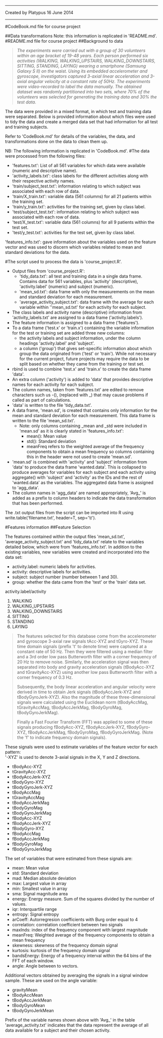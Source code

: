 --------------------------------------------------
Created by Platypus 16 June 2014

----------------------------------------------------

#CodeBook.md file for course project

##Data transformations
Note: this information is replicated in 'README.md'.
#README.md file for course project
##Background to data
>_The experiments were  carried out with a group of 30 volunteers within an age bracket of 19-48 years. Each person performed six activities (WALKING, WALKING_UPSTAIRS, WALKING_DOWNSTAIRS, SITTING, STANDING, LAYING) wearing a smartphone (Samsung Galaxy S II) on the waist. Using its embedded accelerometer and gyroscope, investigators captured 3-axial linear acceleration and 3-axial angular velocity at a constant rate of 50Hz. The experiments were video-recorded to label the data manually. The obtained dataset was randomly partitioned into two sets, where 70% of the volunteers was selected for generating the training data and 30% the test data._

The data were provided in a mixed format, in which test and training data were separated. Below is provided information about which files were used to tidy the data and create a merged data set that had information for all test and training subjects.

Refer to 'CodeBook.md' for details of the variables, the data, and transformations done on the data to clean them up.

NB: The following information is replicated in 'CodeBook.md'.
#The data were processed from the following files:
- 'features.txt': List of all 561 variables for which data were available (numeric and descriptive name).
- 'activity_labels.txt': class labels for the different activities along with their respective activity names.
- 'train/subject_test.txt': information relating to which subject was associated with each row of data.
- 'train/X_train.txt': variable data (561 columns) for all 21 patients within the training set.
- 'train/y_train.txt': activities for the training set, given by class label.
- 'test/subject_test.txt': information relating to which subject was associated with each row of data.
- 'test/X_test.txt': variable data (561 columns) for all 9 patients within the test set.
- 'test/y_test.txt': activities for the test set, given by class label.

'features_info.txt': gave information about the variables used on the feature vector and was used to discern which variables related to mean and standard deviations for the data.

#The script used to process the data is 'course_project.R'.
* Output files from 'course_project.R':
    * 'tidy_data.txt': all test and training data in a single data frame. Contains data for 561 variables, plus 
'activity' (descriptive), 'activity.label' (numeric) and subject (numeric).
    *  'mean_sd.txt': data frame with only the measurements on the mean and standard deviation for each measurement.
    *  'average_activity_subject.txt': data frame with the average for each variable within ''mean_sd.txt' for each activity for each subject.
* The class labels and activity name (descriptive) information from 'activity_labels.txt' are assigned to a data frame ('activity.labels').
* The feature information is assigned to a data frame ('features').
* To a data frame ('test.x' or 'train.x') containing the variable information for the test or training set are added three new columns:
    * the activity labels and subject information, under the column headings 'activity.label' and 'subject'.
    * a column ('group') that gives set-specific information about which group the data originated from ('test' or 'train'). While not necessary for the current project, future projects may require the data to be split based on whether they came from the training or test set.
 * rbind is used to combine 'test.x' and 'train.x' to create the data frame 'data'.
 * An extra column ('activity') is added to 'data' that provides descriptive names for each activity for each subject.
 * The column names, taken from  'features.txt' are edited to remove characters such us -(), (replaced with _) that may cause problems if called as part of calculations.
 * 'data' is written to the file 'tidy_data.txt'.
 * A data frame, 'mean.sd', is created that contains only information for the mean and standard deviation for each measurement. This data frame is written to the file 'mean_sd.txt'.
     * Note: only columns containing _mean and _std were included in 'mean.sd' as it is clearly stated in 'features_info.txt':
         * mean(): Mean value
         * std(): Standard deviation
        * meanFreq refers to the weighted average of the frequency components to obtain a mean frequency so columns containing this in the header were not used to create 'mean.sd'.
* 'mean.sd' is combined with 'activity' and 'subject' information from 'data' to produce the data frame 'wanted.data'. This is collapsed to produce averages for variables for each subject and each activity using aggregate() with 'subject' and 'activity' as the IDs and the rest of 'wanted.data' as the variables. The aggregated data frame is assigned to 'agg_data'.
* The column names in 'agg_data' are named appropriately,  'Avg_' is added as a prefix to column headers to indicate the data transformation that has been performed.


The .txt output files from the script can be imported into R using write.table('filename.txt', header=T, sep='\t').       

#Features information
##Feature Selection

The features contained within the output files 'mean_sd.txt', 'average_activity_subject.txt' and 'tidy_data.txt' relate to the variables detailed below, which were from 'features_info.txt'. In addition to the existing variables, new variables were created and incorporated into the data set:

* activity.label: numeric labels for activities.
* activity: descriptive labels for activities.
* subject: subject number (number between 1 and 30).
* group: whether the data came from the 'test' or the 'train' data set.

activity.label/activity

1. WALKING
2. WALKING_UPSTAIRS
3. WALKING_DOWNSTAIRS
4. SITTING
5. STANDING
6. LAYING

>The features selected for this database come from the accelerometer and gyroscope 3-axial raw signals tAcc-XYZ and tGyro-XYZ. These time domain signals (prefix 't' to denote time) were captured at a constant rate of 50 Hz. Then they were filtered using a median filter and a 3rd order low pass Butterworth filter with a corner frequency of 20 Hz to remove noise. Similarly, the acceleration signal was then separated into body and gravity acceleration signals (tBodyAcc-XYZ and tGravityAcc-XYZ) using another low pass Butterworth filter with a corner frequency of 0.3 Hz.
>
>Subsequently, the body linear acceleration and angular velocity were derived in time to obtain Jerk signals (tBodyAccJerk-XYZ and tBodyGyroJerk-XYZ). Also the magnitude of these three-dimensional signals were calculated using the Euclidean norm (tBodyAccMag, tGravityAccMag, tBodyAccJerkMag, tBodyGyroMag, tBodyGyroJerkMag).
>
>Finally a Fast Fourier Transform (FFT) was applied to some of these signals producing fBodyAcc-XYZ, fBodyAccJerk-XYZ, fBodyGyro-XYZ, fBodyAccJerkMag, fBodyGyroMag, fBodyGyroJerkMag. (Note the 'f' to indicate frequency domain signals). 

These signals were used to estimate variables of the feature vector for each pattern:  
'-XYZ' is used to denote 3-axial signals in the X, Y and Z directions.

- tBodyAcc-XYZ
- tGravityAcc-XYZ
- tBodyAccJerk-XYZ
- tBodyGyro-XYZ
- tBodyGyroJerk-XYZ
- tBodyAccMag
- tGravityAccMag
- tBodyAccJerkMag
- tBodyGyroMag
- tBodyGyroJerkMag
- fBodyAcc-XYZ
- fBodyAccJerk-XYZ
- fBodyGyro-XYZ
- fBodyAccMag
- fBodyAccJerkMag
- fBodyGyroMag
- fBodyGyroJerkMag

The set of variables that were estimated from these signals are: 

- mean: Mean value
- std: Standard deviation
- mad: Median absolute deviation
- max: Largest value in array
- min: Smallest value in array
- sma: Signal magnitude area
- energy: Energy measure. Sum of the squares divided by the number of values. 
- iqr: Interquartile range 
- entropy: Signal entropy
- arCoeff: Autorregresion coefficients with Burg order equal to 4
- correlation: correlation coefficient between two signals
- maxInds: index of the frequency component with largest magnitude
- meanFreq: Weighted average of the frequency components to obtain a mean frequency
- skewness: skewness of the frequency domain signal 
- kurtosis: kurtosis of the frequency domain signal 
- bandsEnergy: Energy of a frequency interval within the 64 bins of the FFT of each window.
- angle: Angle between to vectors.

Additional vectors obtained by averaging the signals in a signal window sample. These are used on the angle variable:

- gravityMean
- tBodyAccMean
- tBodyAccJerkMean
- tBodyGyroMean
- tBodyGyroJerkMean

Prefix of the variable names shown above with 'Avg_' in the table 'average_activity.txt' indicates that the data represent the average of all data available for a subject and their chosen activity.